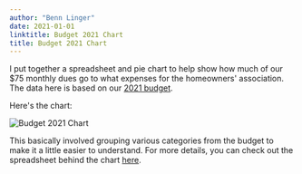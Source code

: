 ```yaml
---
author: "Benn Linger"
date: 2021-01-01
linktitle: Budget 2021 Chart
title: Budget 2021 Chart
---
```


I put together a spreadsheet and pie chart to help show how much of our $75 monthly dues go to what expenses for the homeowners' association. The data here is based on our [2021 budget](../../budget-2021-final.pdf).

Here's the chart:

![Budget 2021 Chart](../../budget-2021-chart.png)

This basically involved grouping various categories from the budget to make it a little easier to understand. For more details, you can check out the spreadsheet behind the chart [here](https://docs.google.com/spreadsheets/d/1FITmLLUa6xKJiYZhJMGAa7KGbOtrX8p0BESyXHQ8r4Y/edit?usp=sharing).